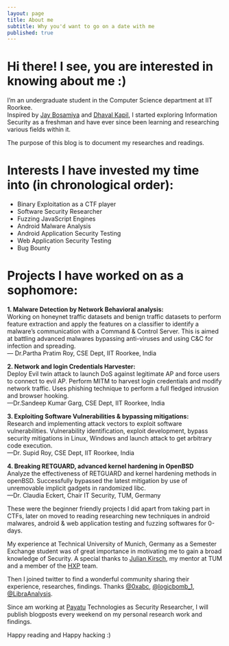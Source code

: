 ```yaml
---
layout: page
title: About me
subtitle: Why you'd want to go on a date with me
published: true
---
```


# Hi there! I see, you are interested in knowing about me :)

I’m an undergraduate student in the Computer Science department at IIT Roorkee.  
Inspired by [Jay Bosamiya](https://www.jaybosamiya.com/) and [Dhaval Kapil](https://dhavalkapil.com/), I started exploring Information Security as a freshman and have ever since been learning and researching various fields within it.

The purpose of this blog is to document my researches and readings.

# Interests I have invested my time into (in chronological order):

*   Binary Exploitation as a CTF player
*   Software Security Researcher
*   Fuzzing JavaScript Engines
*   Android Malware Analysis
*   Android Application Security Testing
*   Web Application Security Testing
*   Bug Bounty

# Projects I have worked on as a sophomore:

**1\. Malware Detection by Network Behavioral analysis:**  
Working on honeynet traffic datasets and benign traffic datasets to perform feature extraction and apply the features on a classifier to identify a malware’s communication with a Command & Control Server. This is aimed at battling advanced malwares bypassing anti-viruses and using C&C for infection and spreading.  
— Dr.Partha Pratim Roy, CSE Dept, IIT Roorkee, India

**2\. Network and login Credentials Harvester:**  
Deploy Evil twin attack to launch DoS against legitimate AP and force users to connect to evil AP. Perform MITM to harvest login credentials and modify network traffic. Uses phishing technique to perform a full fledged intrusion and browser hooking.  
—Dr.Sandeep Kumar Garg, CSE Dept, IIT Roorkee, India

**3\. Exploiting Software Vulnerabilities & bypassing mitigations:**  
Research and implementing attack vectors to exploit software vulnerabilities. Vulnerability identification, exploit development, bypass security mitigations in Linux, Windows and launch attack to get arbitrary code execution.  
—Dr. Supid Roy, CSE Dept, IIT Roorkee, India

**4\. Breaking RETGUARD, advanced kernel hardening in OpenBSD**  
Analyze the effectiveness of RETGUARD and kernel hardening methods in openBSD. Successfully bypassed the latest mitigation by use of unremovable implicit gadgets in randomized libc.  
—Dr. Claudia Eckert, Chair IT Security, TUM, Germany

These were the beginner friendly projects I did apart from taking part in CTFs, later on moved to reading researching new techniques in android malwares, android & web application testing and fuzzing softwares for 0-days.

My experience at Technical University of Munich, Germany as a Semester Exchange student was of great importance in motivating me to gain a broad knowledge of Security. A special thanks to [Julian Kirsch](https://kirschju.re/), my mentor at TUM and a member of the [HXP](https://hxp.io/blog/) team.

Then I joined twitter to find a wonderful community sharing their experience, researches, findings. Thanks [@0xabc](https://twitter.com/0xabc0), [@logicbomb_1](https://twitter.com/logicbomb_1), [@LibraAnalysis](https://twitter.com/LibraAnalysis).

Since am working at [Payatu](https://payatu.com/) Technologies as Security Researcher, I will publish blogposts every weekend on my personal research work and findings.

Happy reading and Happy hacking :)
